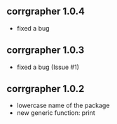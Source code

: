 corrgrapher 1.0.4
----------------------------------------------------------------
* fixed a bug

corrgrapher 1.0.3
----------------------------------------------------------------
* fixed a bug (Issue #1)

corrgrapher 1.0.2
----------------------------------------------------------------
* lowercase name of the package
* new generic function: print

